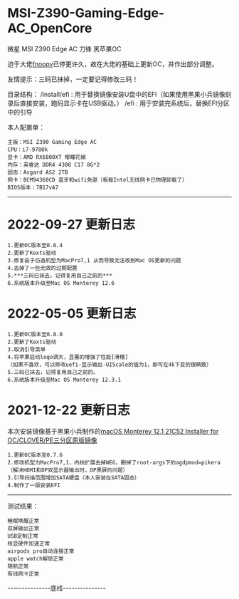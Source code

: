 # MSI-Z390-Gaming-Edge-AC_OpenCore
微星 MSI Z390 Edge AC 刀锋 黑苹果OC

迫于大佬[fnoopv](https://github.com/fnoopv/MSI-Z390-Gaming-Edge-AC_OC)已停更许久，故在大佬的基础上更新OC，并作出部分调整。

友情提示：三码已抹掉，一定要记得修改三码！

目录结构：
/install/efi : 用于替换镜像安装U盘中的EFI（如果使用黑果小兵镜像刻录后直接安装，跑码显示卡在USB驱动。）
/efi : 用于安装完系统后，替换EFI分区中的引导

本人配置单：
```
主板：MSI Z390 Gaming Edge AC
CPU：i7-9700k
显卡：AMD RX6800XT 樱瞳花嫁
内存：英睿达 DDR4 4300 C17 8G*2
固态：Asgard AS2 2TB
网卡：BCM94360CD 蓝牙和wifi免驱（板载Intel无线网卡已物理卸载了）
BIOS版本：7B17vA7
```

------

# 2022-09-27 更新日志

```
1.更新OC版本至0.8.4
2.更新了Kexts驱动
3.修复由于仿造机型为MacPro7,1 从而导致无法收到Mac OS更新的问题
4.去掉了一些无效的过期配置
5.***三码已抹去，记得复用自己之前的***
6.系统版本升级至Mac OS Monterey 12.6
```



# 2022-05-05 更新日志

```
1.更新OC版本至0.8.0
2.更新了Kexts驱动
3.取消引导菜单
4.将苹果启动logo调大，显著的增强了性能[滑稽]
（如果不喜欢，可以修改uefi-显示输出-UIScale的值为1，即可在4k下变的很精致）
5.三码已抹去，记得复用自己之前的。
6.系统版本升级至Mac OS Monterey 12.3.1
```



# 2021-12-22 更新日志

本次安装镜像基于黑果小兵制作的[macOS Monterey 12.1 21C52 Installer for OC/CLOVER/PE三分区原版镜像](https://mp.weixin.qq.com/s/4JarRMfZ0KocQXAK2KRoSA)
```
1.更新OC版本至0.7.6
2.修改机型为MacPro7,1，内核扩展去掉WEG，删掉了root-args下的agdpmod=pikera
（解决HDMI和DP双显示器输出时，DP黑屏的问题）
3.引导扫描范围增加SATA硬盘（本人安装在SATA固态）
4.制作了一版安装EFI
```

---------------------------------


测试结果：
```
睡眠唤醒正常
双屏输出正常
USB定制正常
核显硬件加速正常
airpods pro自动连接正常
apple watch解锁正常
随航正常
有线网卡正常
```

---------------底线---------------
